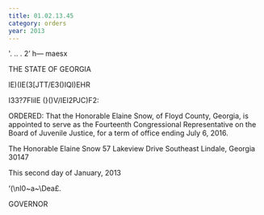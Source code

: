 ```yaml
---
title: 01.02.13.45
category: orders
year: 2013
---
```

 

'. .. . 2’
h— maesx

THE STATE OF GEORGIA

lE)(IE(3[JTT\/E3()IQI)EHR

I33?7FIiIE (}()V/IEI2PJC)F2:

ORDERED: That the Honorable Elaine Snow, of Floyd County, Georgia, is
appointed to serve as the Fourteenth Congressional Representative
on the Board of Juvenile Justice, for a term of office ending July 6,
2016.

The Honorable Elaine Snow
57 Lakeview Drive Southeast
Lindale, Georgia 30147

This second day of January, 2013

‘(\nI0~a~\Dea£.

GOVERNOR


